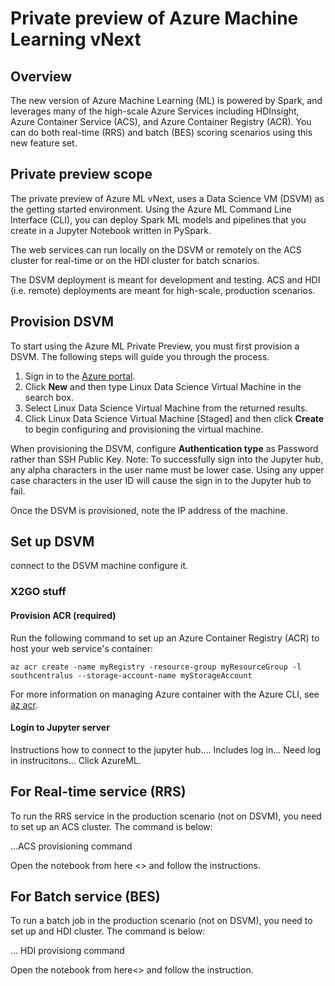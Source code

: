 # Private preview of Azure Machine Learning vNext

## Overview
The new version of Azure Machine Learning (ML) is powered by Spark, and leverages many of the high-scale Azure Services including HDInsight, Azure Container Service (ACS), and Azure Container Registry (ACR). You can do both real-time (RRS) and batch (BES) scoring scenarios using this new feature set.

## Private preview scope
The private preview of Azure ML vNext, uses a Data Science VM (DSVM) as the getting started environment. Using the Azure ML Command Line Interface (CLI), you can deploy Spark ML models and pipelines that you create in a Jupyter Notebook written in PySpark.

The web services can run locally on the DSVM or remotely on the ACS cluster for real-time or on the HDI cluster for batch scnarios. 

The DSVM deployment is meant for development and testing. ACS and HDI (i.e. remote) deployments are meant for high-scale, production scenarios.

## Provision DSVM

To start using the Azure ML Private Preview, you must first provision a DSVM. The following steps will guide you through the process.

1. Sign in to the [Azure portal](https://portal.azure.com).
2. Click **New** and then type Linux Data Science Virtual Machine in the search box.
3. Select Linux Data Science Virtual Machine from the returned results.
4. Click Linux Data Science Virtual Machine [Staged] and then click **Create** to begin configuring and provisioning the virtual machine. 

When provisioning the DSVM, configure **Authentication type** as Password rather than SSH Public Key. Note: To successfully sign into the Jupyter hub, any alpha characters in the user name must be lower case. Using any upper case characters in the user ID will cause the sign in to the Jupyter hub to fail.

Once the DSVM is provisioned, note the IP address of the machine.
## Set up DSVM
connect to the DSVM machine configure it.

### X2GO stuff

#### Provision ACR (required)

Run the following command to set up an Azure Container Registry (ACR) to host your web service's container:

    az acr create -name myRegistry -resource-group myResourceGroup -l southcentralus --storage-account-name myStorageAccount

For more information on managing Azure container  with the Azure CLI, see [az acr](https://docs.microsoft.com/en-us/cli/azure/acr).

#### Login to Jupyter server
Instructions how to connect to the jupyter hub....
Includes log in...
Need log in instrucitons...
Click AzureML.

## For Real-time service (RRS)
To run the RRS service in the production scenario (not on DSVM), you need to set up an ACS cluster. The command is below:

...ACS provisioning command

Open the notebook from here <> and follow the instructions.

## For Batch service (BES)
To run a batch job in the production scenario (not on DSVM), you need to set up and HDI cluster. The command is below:

... HDI provisiong command

Open the notebook from here<> and follow the instruction.
